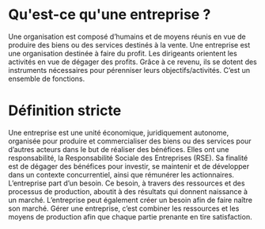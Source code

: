 # Qu'est-ce qu'une entreprise ?
Une organisation est composé d’humains et de moyens réunis en vue de produire des biens ou des services destinés à la vente.
Une entreprise est une organisation destinée à faire du profit. Les dirigeants orientent les activités en vue de dégager des profits. Grâce à ce revenu, ils se dotent des instruments nécessaires pour pérenniser leurs objectifs/activités. C’est un ensemble de fonctions.
# Définition stricte
Une entreprise est une unité économique, juridiquement autonome, organisée pour produire et commercialiser des biens ou des services pour d’autres acteurs dans le but de réaliser des bénéfices. Elles ont une responsabilité, la Responsabilité Sociale des Entreprises (RSE).
Sa finalité est de dégager des bénéfices pour investir, se maintenir et de développer dans un contexte concurrentiel, ainsi que rémunérer les actionnaires.
L’entreprise part d’un besoin. Ce besoin, à travers des ressources et des processus de production, aboutit à des résultats qui donnent naissance à un marché. L’entreprise peut également créer un besoin afin de faire naître son marché.
Gérer une entreprise, c’est combiner les ressources et les moyens de production afin que chaque partie prenante en tire satisfaction.
